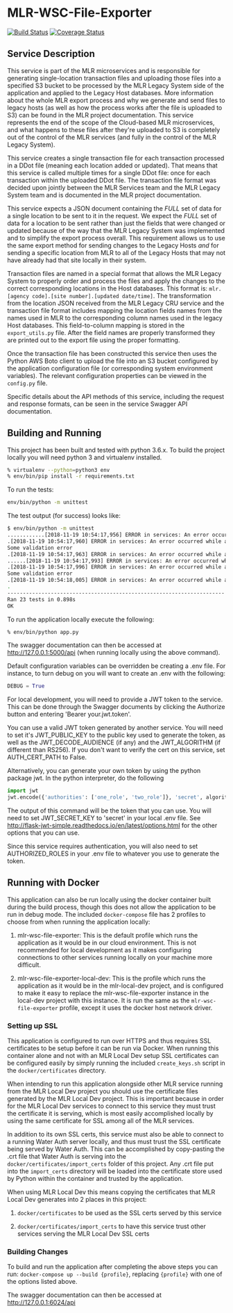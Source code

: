 # MLR-WSC-File-Exporter

[![Build Status](https://travis-ci.org/USGS-CIDA/MLR-WSC-File-Exporter.svg?branch=master)](https://travis-ci.org/USGS-CIDA/MLR-WSC-File-Exporter)
[![Coverage Status](https://coveralls.io/repos/github/USGS-CIDA/MLR-WSC-File-Exporter/badge.svg?branch=master)](https://coveralls.io/github/USGS-CIDA/MLR-WSC-File-Exporter?branch=master)

## Service Description

This service is part of the MLR microservices and is responsible for generating single-location transaction files and uploading those files into a specified S3 bucket to be processed by the MLR Legacy System side of the application and applied to the Legacy Host databases. More information about the whole MLR export process and why we generate and send files to legacy hosts (as well as how the process works after the file is uploaded to S3) can be found in the MLR project documentation. This service represents the end of the scope of the Cloud-based MLR microservices, and what happens to these files after they're uploaded to S3 is completely out of the control of the MLR services (and fully in the control of the MLR Legacy System).

This service creates a single transaction file for each transaction processed in a DDot file (meaning each location added or updated). That means that this service is called multiple times for a single DDot file: once for each transaction within the uploaded DDot file. The transaction file format was decided upon jointly between the MLR Services team and the MLR Legacy System team and is documented in the MLR project documentation.

This service expects a JSON document containing the _FULL_ set of data for a single location to be sent to it in the request. We expect the _FULL_ set of data for a location to be sent rather than just the fields that were changed or updated because of the way that the MLR Legacy System was implemented and to simplify the export process overall. This requirement allows us to use the same export method for sending changes to the Legacy Hosts _and_ for sending a specific location from MLR to all of the Legacy Hosts that may not have already had that site locally in their system.

Transaction files are named in a special format that allows the MLR Legacy System to properly order and process the files and apply the changes to the correct corresponding locations in the Host databases. This format is: `mlr.[agency code].[site number].[updated date/time]`. The transformation from the location JSON received from the MLR Legacy CRU service and the transaction file format includes mapping the location fields names from the names used in MLR to the corresponding column names used in the legacy Host databases. This field-to-column mapping is stored in the `export_utils.py` file. After the field names are properly transformed they are printed out to the export file using the proper formatting.

Once the transaction file has been constructed this service then uses the Python AWS Boto client to upload the file into an S3 bucket configured by the application configuration file (or corresponding system environment variables). The relevant configuration properties can be viewed in the `config.py` file.

Specific details about the API methods of this service, including the request and response formats, can be seen in the service Swagger API documentation.

## Building and Running

This project has been built and tested with python 3.6.x. To build the project locally you will need
python 3 and virtualenv installed.

```bash
% virtualenv --python=python3 env
% env/bin/pip install -r requirements.txt
```

To run the tests:

```bash
env/bin/python -m unittest
```

The test output (for success) looks like:

```bash
$ env/bin/python -m unittest
............[2018-11-19 10:54:17,956] ERROR in services: An error occurred while attempting to upload the file to S3:
.[2018-11-19 10:54:17,960] ERROR in services: An error occurred while attempting to upload the file to S3: Parameter validation failed:
Some validation error
.[2018-11-19 10:54:17,963] ERROR in services: An error occurred while attempting to upload the file to S3:
......[2018-11-19 10:54:17,993] ERROR in services: An error occurred while attempting to upload the file to S3:
.[2018-11-19 10:54:17,996] ERROR in services: An error occurred while attempting to upload the file to S3: Parameter validation failed:
Some validation error
.[2018-11-19 10:54:18,005] ERROR in services: An error occurred while attempting to upload the file to S3:
.
----------------------------------------------------------------------
Ran 23 tests in 0.898s
OK
```

To run the application locally execute the following:

```bash
% env/bin/python app.py
```

The swagger documentation can then be accessed at <http://127.0.0.1:5000/api> (when running locally using the above command).

Default configuration variables can be overridden be creating a .env file. For instance, to turn debug on you will want to create an .env with the following:

```python
DEBUG = True
```

For local development, you will need to provide a JWT token to the service. This can be done through the Swagger
documents by clicking the Authorize button and entering 'Bearer your.jwt.token'.

You can use a valid JWT token generated by another service. You will need to set it's JWT_PUBLIC_KEY to the public key
used to generate the token, as well as the JWT_DECODE_AUDIENCE (if any) and the JWT_ALGORITHM (if different than RS256).
If you don't want to verify the cert on this service, set AUTH_CERT_PATH to False.

Alternatively, you can generate your own token by using the python package jwt. In the python interpreter, do the following

```python
import jwt
jwt.encode({'authorities': ['one_role', 'two_role']}, 'secret', algorithm='HS256')
```

The output of this command will be the token that you can use. You will need to set JWT_SECRET_KEY to 'secret' in your local .env file.
See <http://flask-jwt-simple.readthedocs.io/en/latest/options.html> for the other options that you can use.

Since this service requires authentication, you will also need to set AUTHORIZED_ROLES in your .env file to whatever you use to
generate the token.

## Running with Docker

This application can also be run locally using the docker container built during the build process, though this does not allow the application to be run in debug mode. The included `docker-compose` file has 2 profiles to choose from when running the application locally:

1. mlr-wsc-file-exporter: This is the default profile which runs the application as it would be in our cloud environment. This is not recommended for local development as it makes configuring connections to other services running locally on your machine more difficult.

2. mlr-wsc-file-exporter-local-dev: This is the profile which runs the application as it would be in the mlr-local-dev project, and is configured to make it easy to replace the mlr-wsc-file-exporter instance in the local-dev project with this instance. It is run the same as the `mlr-wsc-file-exporter` profile, except it uses the docker host network driver.

### Setting up SSL

This application is configured to run over HTTPS and thus requires SSL certificates to be setup before it can be run via Docker. When running this container alone and not with an MLR Local Dev setup SSL certificates can be configured easily by simply running the included `create_keys.sh` script in the `docker/certificates` directory.

When intending to run this application alongside other MLR service running from the MLR Local Dev project you should use the certificate files generated by the MLR Local Dev project. This is important because in order for the MLR Local Dev services to connect to this service they must trust the certificate it is serving, which is most easily accomplished locally by using the same certificate for SSL among all of the MLR services.

In addition to its own SSL certs, this service must also be able to connect to a running Water Auth server locally, and thus must trust the SSL certificate being served by Water Auth. This can be accomplished by copy-pasting the .crt file that Water Auth is serving into the `docker/certificates/import_certs` folder of this project. Any .crt file put into the `import_certs` directory will be loaded into the certificate store used by Python within the container and trusted by the application.

When using MLR Local Dev this means copying the certificates that MLR Local Dev generates into 2 places in this project:

1. `docker/certificates` to be used as the SSL certs served by this service

2. `docker/certificates/import_certs` to have this service trust other services serving the MLR Local Dev SSL certs

### Building Changes

To build and run the application after completing the above steps you can run: `docker-compose up --build {profile}`, replacing `{profile}` with one of the options listed above.

The swagger documentation can then be accessed at <http://127.0.0.1:6024/api>
